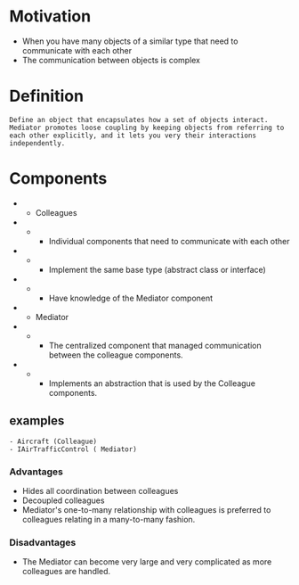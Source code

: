 # Motivation
* When you have many objects of a similar type that need to communicate with each other
* The communication between objects is complex

# Definition
    Define an object that encapsulates how a set of objects interact. Mediator promotes loose coupling by keeping objects from referring to each other explicitly, and it lets you very their interactions independently.
# Components 
* * Colleagues
* * * Individual components that need to communicate with each other
* * * Implement the same base type (abstract class or interface)
* * * Have knowledge of the Mediator component
* * Mediator
* * * The centralized component that managed communication between the colleague components.
* * * Implements an abstraction that is used by the Colleague components.

## examples
    - Aircraft (Colleague)
    - IAirTrafficControl ( Mediator)
### Advantages
* Hides all coordination between colleagues
* Decoupled colleagues
* Mediator's one-to-many relationship with colleagues is preferred to colleagues relating in a many-to-many fashion.

### Disadvantages
* The Mediator can become very large and very complicated as more colleagues are handled.


